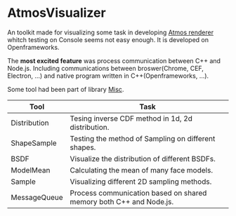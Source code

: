 # AtmosVisualizer
An toolkit made for visualizing some task in developing [Atmos renderer](https://github.com/BentleyBlanks/Atmos) whitch testing on Console seems not easy enough. It is developed on Openframeworks. 

The **most excited feature** was process communication between C++ and Node.js. Including communications between broswer(Chrome, CEF, Electron, ...) and native program written in C++(Openframeworks, ...). 

Some tool had been part of library [Misc](https://github.com/BentleyBlanks/Misc). 

Tool | Task
---- |----
Distribution | Tesing inverse CDF method in 1d, 2d distribution.
ShapeSample | Testing the method of Sampling on different shapes.
BSDF | Visualize the distribution of different BSDFs.
ModelMean | Calculating the mean of many face models.
Sample | Visualizing different 2D sampling methods.
MessageQueue | Process communication based on shared memory both C++ and Node.js.

